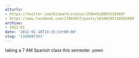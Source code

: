 ```yaml
---
alturls:
- https://twitter.com/bismark/status/159645188833284097
- https://www.facebook.com/17803937/posts/10100295130592899
archive:
- 2012-01
date: '2012-01-18T14:35:53+00:00'
slug: '1326897353'
---
```


taking a 7 AM Spanish class this semester. *yawn*

